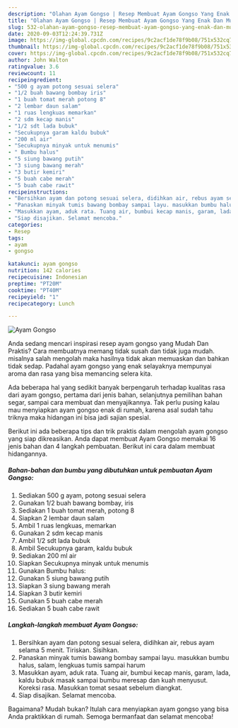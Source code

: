 ```yaml
---
description: "Olahan Ayam Gongso | Resep Membuat Ayam Gongso Yang Enak Dan Mudah"
title: "Olahan Ayam Gongso | Resep Membuat Ayam Gongso Yang Enak Dan Mudah"
slug: 532-olahan-ayam-gongso-resep-membuat-ayam-gongso-yang-enak-dan-mudah
date: 2020-09-03T12:24:39.731Z
image: https://img-global.cpcdn.com/recipes/9c2acf1de78f9b08/751x532cq70/ayam-gongso-foto-resep-utama.jpg
thumbnail: https://img-global.cpcdn.com/recipes/9c2acf1de78f9b08/751x532cq70/ayam-gongso-foto-resep-utama.jpg
cover: https://img-global.cpcdn.com/recipes/9c2acf1de78f9b08/751x532cq70/ayam-gongso-foto-resep-utama.jpg
author: John Walton
ratingvalue: 3.6
reviewcount: 11
recipeingredient:
- "500 g ayam potong sesuai selera"
- "1/2 buah bawang bombay iris"
- "1 buah tomat merah potong 8"
- "2 lembar daun salam"
- "1 ruas lengkuas memarkan"
- "2 sdm kecap manis"
- "1/2 sdt lada bubuk"
- "Secukupnya garam kaldu bubuk"
- "200 ml air"
- "Secukupnya minyak untuk menumis"
- " Bumbu halus"
- "5 siung bawang putih"
- "3 siung bawang merah"
- "3 butir kemiri"
- "5 buah cabe merah"
- "5 buah cabe rawit"
recipeinstructions:
- "Bersihkan ayam dan potong sesuai selera, didihkan air, rebus ayam selama 5 menit. Tiriskan. Sisihkan."
- "Panaskan minyak tumis bawang bombay sampai layu. masukkan bumbu halus, salam, lengkuas tumis sampai harum"
- "Masukkan ayam, aduk rata. Tuang air, bumbui kecap manis, garam, lada, kaldu bubuk masak sampai bumbu meresap dan kuah menyusut. Koreksi rasa. Masukkan tomat sesaat sebelum diangkat."
- "Siap disajikan. Selamat mencoba."
categories:
- Resep
tags:
- ayam
- gongso

katakunci: ayam gongso 
nutrition: 142 calories
recipecuisine: Indonesian
preptime: "PT20M"
cooktime: "PT40M"
recipeyield: "1"
recipecategory: Lunch

---
```



![Ayam Gongso](https://img-global.cpcdn.com/recipes/9c2acf1de78f9b08/751x532cq70/ayam-gongso-foto-resep-utama.jpg)

Anda sedang mencari inspirasi resep ayam gongso yang Mudah Dan Praktis? Cara membuatnya memang tidak susah dan tidak juga mudah. misalnya salah mengolah maka hasilnya tidak akan memuaskan dan bahkan tidak sedap. Padahal ayam gongso yang enak selayaknya mempunyai aroma dan rasa yang bisa memancing selera kita.

Ada beberapa hal yang sedikit banyak berpengaruh terhadap kualitas rasa dari ayam gongso, pertama dari jenis bahan, selanjutnya pemilihan bahan segar, sampai cara membuat dan menyajikannya. Tak perlu pusing kalau mau menyiapkan ayam gongso enak di rumah, karena asal sudah tahu triknya maka hidangan ini bisa jadi sajian spesial.




Berikut ini ada beberapa tips dan trik praktis dalam mengolah ayam gongso yang siap dikreasikan. Anda dapat membuat Ayam Gongso memakai 16 jenis bahan dan 4 langkah pembuatan. Berikut ini cara dalam membuat hidangannya.

<!--inarticleads1-->

##### Bahan-bahan dan bumbu yang dibutuhkan untuk pembuatan Ayam Gongso:

1. Sediakan 500 g ayam, potong sesuai selera
1. Gunakan 1/2 buah bawang bombay, iris
1. Sediakan 1 buah tomat merah, potong 8
1. Siapkan 2 lembar daun salam
1. Ambil 1 ruas lengkuas, memarkan
1. Gunakan 2 sdm kecap manis
1. Ambil 1/2 sdt lada bubuk
1. Ambil Secukupnya garam, kaldu bubuk
1. Sediakan 200 ml air
1. Siapkan Secukupnya minyak untuk menumis
1. Gunakan  Bumbu halus:
1. Gunakan 5 siung bawang putih
1. Siapkan 3 siung bawang merah
1. Siapkan 3 butir kemiri
1. Gunakan 5 buah cabe merah
1. Sediakan 5 buah cabe rawit




<!--inarticleads2-->

##### Langkah-langkah membuat Ayam Gongso:

1. Bersihkan ayam dan potong sesuai selera, didihkan air, rebus ayam selama 5 menit. Tiriskan. Sisihkan.
1. Panaskan minyak tumis bawang bombay sampai layu. masukkan bumbu halus, salam, lengkuas tumis sampai harum
1. Masukkan ayam, aduk rata. Tuang air, bumbui kecap manis, garam, lada, kaldu bubuk masak sampai bumbu meresap dan kuah menyusut. Koreksi rasa. Masukkan tomat sesaat sebelum diangkat.
1. Siap disajikan. Selamat mencoba.




Bagaimana? Mudah bukan? Itulah cara menyiapkan ayam gongso yang bisa Anda praktikkan di rumah. Semoga bermanfaat dan selamat mencoba!
